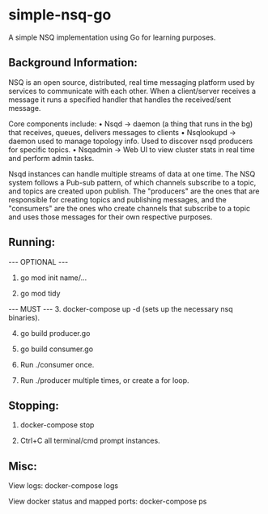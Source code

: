 # simple-nsq-go
A simple NSQ implementation using Go for learning purposes.

## Background Information:
NSQ is an open source, distributed, real time messaging platform used by services to communicate with each other. When a client/server receives a message it runs a specified handler that handles the received/sent message.

Core components include:
	• Nsqd -> daemon (a thing that runs in the bg) that receives, queues, delivers messages to clients
	• Nsqlookupd -> daemon used to manage topology info. Used to discover nsqd producers for specific topics.
	• Nsqadmin -> Web UI to view cluster stats in real time and perform admin tasks.

Nsqd instances can handle multiple streams of data at one time. The NSQ system follows a Pub-sub pattern, of which channels subscribe to a topic, and topics are created upon publish. The "producers" are the ones that are responsible for creating topics and publishing messages, and the "consumers" are the ones who create channels that subscribe to a topic and uses those messages for their own respective purposes.

## Running:
--- OPTIONAL ---
1. go mod init name/...

2. go mod tidy

--- MUST ---
3. docker-compose up -d (sets up the necessary nsq binaries).

4. go build producer.go

5. go build consumer.go

6. Run ./consumer once.

7. Run ./producer multiple times, or create a for loop.

## Stopping:

1. docker-compose stop

2. Ctrl+C all terminal/cmd prompt instances.

## Misc:
View logs: docker-compose logs

View docker status and mapped ports: docker-compose ps

